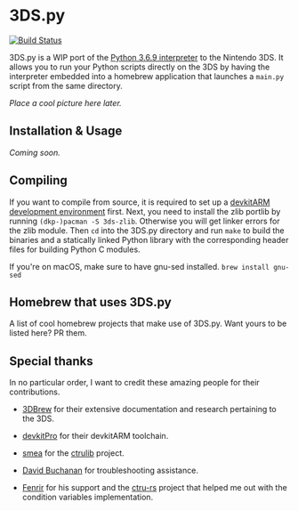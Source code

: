 # 3DS.py

[![Build Status](https://travis-ci.org/vbe0201/3DS.py.svg?branch=master)](https://travis-ci.org/vbe0201/3DS.py)

3DS.py is a WIP port of the [Python 3.6.9 interpreter][cpython] to the Nintendo 3DS.
It allows you to run your Python scripts directly on the 3DS by having the interpreter
embedded into a homebrew application that launches a `main.py` script from the same
directory.

_Place a cool picture here later._

## Installation & Usage

_Coming soon._

## Compiling

If you want to compile from source, it is required to set up a
[devkitARM development environment][devkitarm] first. Next, you need to
install the zlib portlib by running `(dkp-)pacman -S 3ds-zlib`. Otherwise
you will get linker errors for the zlib module. Then `cd` into the 3DS.py
directory and run `make` to build the binaries and a statically linked Python
library with the corresponding header files for building Python C modules.

If you're on macOS, make sure to have gnu-sed installed. `brew install gnu-sed`

## Homebrew that uses 3DS.py

A list of cool homebrew projects that make use of 3DS.py.
Want yours to be listed here? PR them.

## Special thanks

In no particular order, I want to credit these amazing people for
their contributions.

* [3DBrew][3dbrew] for their extensive documentation and research pertaining
to the 3DS.

* [devkitPro][devkitpro] for their devkitARM toolchain.

* [smea][smealum] for the [ctrulib][ctrulib] project.

* [David Buchanan][david buchanan] for troubleshooting assistance.

* [Fenrir][fenrirwolf] for his support and the [ctru-rs][ctru-rs] project
that helped me out with the condition variables implementation.

[cpython]: https://github.com/python/cpython/tree/3.6
[devkitarm]: https://www.3dbrew.org/wiki/Setting_up_Development_Environment
[3dbrew]: https://www.3dbrew.org
[devkitpro]: https://devkitpro.org
[smealum]: https://github.com/smealum
[ctrulib]: https://github.com/smealum/ctrulib
[david buchanan]: https://github.com/DavidBuchanan314
[fenrirwolf]: https://github.com/FenrirWolf
[ctru-rs]: https://github.com/rust3ds/ctru-rs
